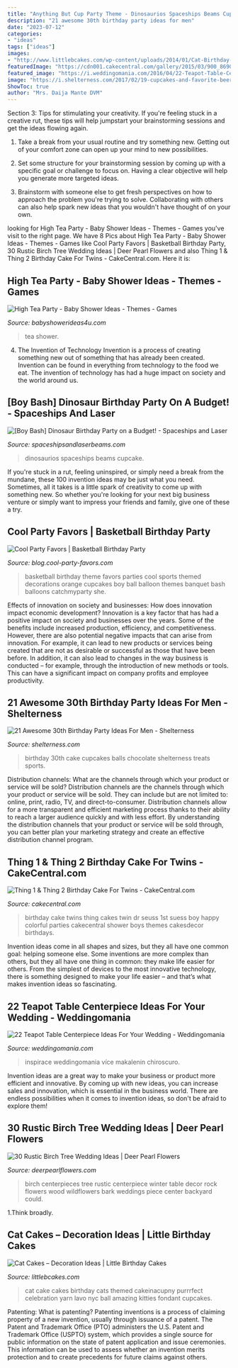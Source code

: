 ```yaml
---
title: "Anything But Cup Party Theme - Dinosaurios Spaceships Beams Cupcake"
description: "21 awesome 30th birthday party ideas for men"
date: "2023-07-12"
categories:
- "ideas"
tags: ["ideas"]
images:
- "http://www.littlebcakes.com/wp-content/uploads/2014/01/Cat-Birthday-Cakes.jpg"
featuredImage: "https://cdn001.cakecentral.com/gallery/2015/03/900_869020R30K_thing-1-amp-thing-2-birthday-cake-for-twins.jpg"
featured_image: "https://i.weddingomania.com/2016/04/22-Teapot-Table-Centerpiece-Ideas-For-Your-Wedding-7.jpg"
image: "https://i.shelterness.com/2017/02/19-cupcakes-and-favorite-beer-instead-of-a-birthday-cake.jpg"
ShowToc: true
author: "Mrs. Daija Mante DVM"
---
```



Section 3: Tips for stimulating your creativity.
If you're feeling stuck in a creative rut, these tips will help jumpstart your brainstorming sessions and get the ideas flowing again.
1. Take a break from your usual routine and try something new. Getting out of your comfort zone can open up your mind to new possibilities.

2. Set some structure for your brainstorming session by coming up with a specific goal or challenge to focus on. Having a clear objective will help you generate more targeted ideas.

3. Brainstorm with someone else to get fresh perspectives on how to approach the problem you're trying to solve. Collaborating with others can also help spark new ideas that you wouldn't have thought of on your own.

	

		
looking for High Tea Party - Baby Shower Ideas - Themes - Games you've visit to the right page. We have 8 Pics about High Tea Party - Baby Shower Ideas - Themes - Games like Cool Party Favors | Basketball Birthday Party, 30 Rustic Birch Tree Wedding Ideas | Deer Pearl Flowers and also Thing 1 &amp; Thing 2 Birthday Cake For Twins - CakeCentral.com. Here it is:
		
    
## High Tea Party - Baby Shower Ideas - Themes - Games

<img loading=lazy src="http://www.babyshowerideas4u.com/wp-content/uploads/2014/01/481799_499561553408392_1619667807_n.jpg" onerror="this.onerror=null;this.src='https://tse2.mm.bing.net/th?id=OIP.3wCTGU1zz-AhVgqMBAUdbAHaJ4&amp;pid=15.1';" alt="High Tea Party - Baby Shower Ideas - Themes - Games">

_Source: babyshowerideas4u.com_

>tea shower. 

	

4. The Invention of Technology
Invention is a process of creating something new out of something that has already been created. Invention can be found in everything from technology to the food we eat. The invention of technology has had a huge impact on society and the world around us.

    
## [Boy Bash] Dinosaur Birthday Party On A Budget! - Spaceships And Laser

<img loading=lazy src="https://spaceshipsandlaserbeams.com/wp-content/uploads/2015/09/dinosaur-birthday-party-ideas-on-a-budget.jpg.jpg" onerror="this.onerror=null;this.src='https://tse1.mm.bing.net/th?id=OIP.jGsNwoCUIp6yU4tyU9TfnAHaLH&amp;pid=15.1';" alt="[Boy Bash] Dinosaur Birthday Party on a Budget! - Spaceships and Laser">

_Source: spaceshipsandlaserbeams.com_

>dinosaurios spaceships beams cupcake. 

	

If you're stuck in a rut, feeling uninspired, or simply need a break from the mundane, these 100 invention ideas may be just what you need. Sometimes, all it takes is a little spark of creativity to come up with something new. So whether you're looking for your next big business venture or simply want to impress your friends and family, give one of these a try.

    
## Cool Party Favors | Basketball Birthday Party

<img loading=lazy src="http://blog.cool-party-favors.com/wp-content/uploads/2012/09/Basketball-Theme-Party.jpg" onerror="this.onerror=null;this.src='https://tse2.mm.bing.net/th?id=OIP.jsaW1ZJOSMr9HZROugJRhwHaLG&amp;pid=15.1';" alt="Cool Party Favors | Basketball Birthday Party">

_Source: blog.cool-party-favors.com_

>basketball birthday theme favors parties cool sports themed decorations orange cupcakes boy ball balloon themes banquet bash balloons catchmyparty she. 

	

Effects of innovation on society and businesses: How does innovation impact economic development?
Innovation is a key factor that has had a positive impact on society and businesses over the years. Some of the benefits include increased production, efficiency, and competitiveness. However, there are also potential negative impacts that can arise from innovation. For example, it can lead to new products or services being created that are not as desirable or successful as those that have been before. In addition, it can also lead to changes in the way business is conducted – for example, through the introduction of new methods or tools. This can have a significant impact on company profits and employee productivity.

    
## 21 Awesome 30th Birthday Party Ideas For Men - Shelterness

<img loading=lazy src="https://i.shelterness.com/2017/02/19-cupcakes-and-favorite-beer-instead-of-a-birthday-cake.jpg" onerror="this.onerror=null;this.src='https://tse4.mm.bing.net/th?id=OIP.J8x-agjspB3_SHws4XPtYwHaKf&amp;pid=15.1';" alt="21 Awesome 30th Birthday Party Ideas For Men - Shelterness">

_Source: shelterness.com_

>birthday 30th cake cupcakes balls chocolate shelterness treats sports. 

	

Distribution channels: What are the channels through which your product or service will be sold?
Distribution channels are the channels through which your product or service will be sold. They can include but are not limited to: online, print, radio, TV, and direct-to-consumer. Distribution channels allow for a more transparent and efficient marketing process thanks to their ability to reach a larger audience quickly and with less effort. By understanding the distribution channels that your product or service will be sold through, you can better plan your marketing strategy and create an effective distribution channel program.

    
## Thing 1 &amp; Thing 2 Birthday Cake For Twins - CakeCentral.com

<img loading=lazy src="https://cdn001.cakecentral.com/gallery/2015/03/900_869020R30K_thing-1-amp-thing-2-birthday-cake-for-twins.jpg" onerror="this.onerror=null;this.src='https://tse3.mm.bing.net/th?id=OIP.tCdmHFf520Nnoj3vlEasvwHaMI&amp;pid=15.1';" alt="Thing 1 &amp; Thing 2 Birthday Cake For Twins - CakeCentral.com">

_Source: cakecentral.com_

>birthday cake twins thing cakes twin dr seuss 1st suess boy happy colorful parties cakecentral shower boys themes cakesdecor birthdays. 

	

Invention ideas come in all shapes and sizes, but they all have one common goal: helping someone else. Some inventions are more complex than others, but they all have one thing in common: they make life easier for others. From the simplest of devices to the most innovative technology, there is something designed to make your life easier – and that’s what makes invention ideas so fascinating.

    
## 22 Teapot Table Centerpiece Ideas For Your Wedding - Weddingomania

<img loading=lazy src="https://i.weddingomania.com/2016/04/22-Teapot-Table-Centerpiece-Ideas-For-Your-Wedding-7.jpg" onerror="this.onerror=null;this.src='https://tse3.mm.bing.net/th?id=OIP.4_OI-jylMVnHUI4oB_KSjgAAAA&amp;pid=15.1';" alt="22 Teapot Table Centerpiece Ideas For Your Wedding - Weddingomania">

_Source: weddingomania.com_

>inspirace weddingomania více makalenin chiroscuro. 

	

Invention ideas are a great way to make your business or product more efficient and innovative. By coming up with new ideas, you can increase sales and innovation, which is essential in the business world. There are endless possibilities when it comes to invention ideas, so don't be afraid to explore them!

    
## 30 Rustic Birch Tree Wedding Ideas | Deer Pearl Flowers

<img loading=lazy src="https://www.deerpearlflowers.com/wp-content/uploads/2015/07/wildflowers-and-birch-wedding-centerpiece-ideas.jpg" onerror="this.onerror=null;this.src='https://tse2.mm.bing.net/th?id=OIP.OThYCN2XapDGdMnux_opwwHaLG&amp;pid=15.1';" alt="30 Rustic Birch Tree Wedding Ideas | Deer Pearl Flowers">

_Source: deerpearlflowers.com_

>birch centerpieces tree rustic centerpiece winter table decor rock flowers wood wildflowers bark weddings piece center backyard could. 

	

1.Think broadly.

    
## Cat Cakes – Decoration Ideas | Little Birthday Cakes

<img loading=lazy src="http://www.littlebcakes.com/wp-content/uploads/2014/01/Cat-Birthday-Cakes.jpg" onerror="this.onerror=null;this.src='https://tse3.mm.bing.net/th?id=OIP.KF-SHeQnnvbqehpDHl1eYAHaJQ&amp;pid=15.1';" alt="Cat Cakes – Decoration Ideas | Little Birthday Cakes">

_Source: littlebcakes.com_

>cat cake cakes birthday cats themed cakeinacupny purrrfect celebration yarn lavo nyc ball amazing kitties fondant cupcakes. 

	

Patenting: What is patenting?
Patenting inventions is a process of claiming property of a new invention, usually through issuance of a patent. The Patent and Trademark Office (PTO) administers the U.S. Patent and Trademark Office (USPTO) system, which provides a single source for public information on the state of patent application and issue ceremonies. This information can be used to assess whether an invention merits protection and to create precedents for future claims against others.

